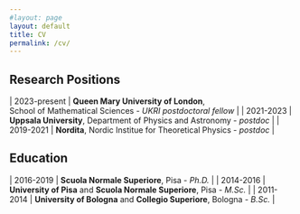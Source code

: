 ```yaml
---
#layout: page
layout: default
title: CV
permalink: /cv/
---
```


## **Research Positions**

| 2023-present  |   **Queen Mary University of London**, <br> School of Mathematical Sciences - *UKRI postdoctoral fellow* |
| 2021-2023 |  **Uppsala University**, Department of Physics and Astronomy - *postdoc* |
| 2019-2021 |  **Nordita**, Nordic Institue for Theoretical Physics - *postdoc* |

## **Education**

| 2016-2019  |   **Scuola Normale Superiore**, Pisa - *Ph.D.* |
| 2014-2016 |  **University of Pisa** and **Scuola Normale Superiore**, Pisa -  *M.Sc.* |
| 2011-2014 |  **University of Bologna** and **Collegio Superiore**, Bologna - *B.Sc.* |